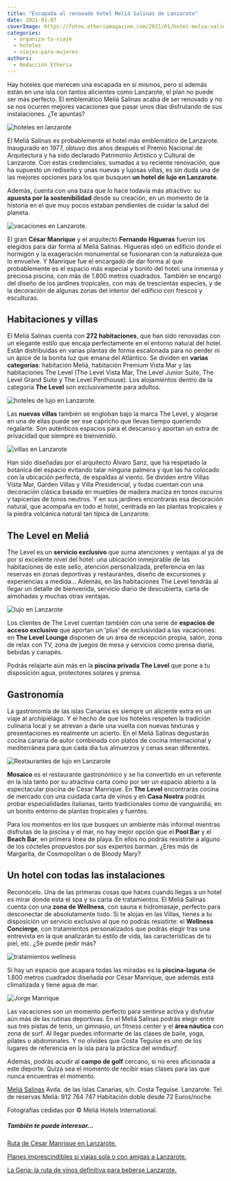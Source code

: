 ```yaml
---
title: "Escapada al renovado hotel Meliá Salinas de Lanzarote"
date: 2021-01-07
coverImage: https://fotos.etheriamagazine.com/2021/01/hotel-melia-salinas-piscina.jpg
categories: 
  - organiza-tu-viaje
  - hoteles
  - viajes-para-mujeres
authors: 
  - Redacción Etheria
---
```


Hay hoteles que merecen una escapada en sí mismos, pero si además están en una isla con tantos alicientes como Lanzarote, el plan no puede ser más perfecto. El emblemático Meliá Salinas acaba de ser renovado y no se nos ocurren mejores vacaciones que pasar unos días disfrutando de sus instalaciones. ¿Te apuntas?

![hoteles en lanzarote](https://fotos.etheriamagazine.com/2021/01/hotel-melia-salinas-playa.jpg "Hotel Meliá Salinas, en Lanzarote.")

El Meliá Salinas es probablemente el hotel más emblemático de Lanzarote. Inaugurado en 
1977, obtuvo dos años después el Premio Nacional de Arquitectura y ha sido declarado 
Patrimonio Artístico y Cultural de Lanzarote. Con estas credenciales, sumadas a su 
reciente renovación, que ha supuesto un rediseño y unas nuevas y lujosas villas, es sin 
duda una de las mejores opciones para los que busquen **un hotel de lujo en Lanzarote**. 

Además, cuenta con una baza que lo hace todavía más atractivo: su **apuesta por la 
sostenibilidad** desde su creación, en un momento de la historia en el que muy pocos 
estaban pendientes de cuidar la salud del planeta. 

![vacaciones en Lanzarote.](https://fotos.etheriamagazine.com/2021/01/hotel-melia-salinas-piscina.jpg "Piscina diseñada por Manrique en Lanzarote.")

El gran **César Manrique** y el arquitecto **Fernando Higueras** fueron los elegidos 
para dar forma al Meliá Salinas. Higueras ideó un edificio donde el hormigón y la 
exageración monumental se fusionaran con la naturaleza que lo envuelve. Y Manrique fue 
el encargado de dar forma al que probablemente es el espacio más especial y bonito del 
hotel: una inmensa y preciosa piscina, con más de 1.800 metros cuadrados. También se 
encargó del diseño de los jardines tropicales, con más de trescientas especies, y de la 
decoración de algunas zonas del interior del edificio con frescos y esculturas. 

## Habitaciones y villas

El Meliá Salinas cuenta con **272 habitaciones**, que han sido renovadas con un elegante 
estilo que encaja perfectamente en el entorno natural del hotel. Están distribuidas en 
varias plantas de forma escalonada para no perder ni un ápice de la bonita luz que emana 
del Atlántico. Se dividen en **varias categorías**: habitación Meliá, habitación Premium 
Vista Mar y las habitaciones The Level (The Level Vista Mar, The Level Junior Suite, The 
Level Grand Suite y The Level Penthouse). Los alojamientos dentro de la categoría **The 
Level** son exclusivamente para adultos. 

![hoteles de lujo en Lanzarote.](https://fotos.etheriamagazine.com/2021/01/hotel-melia-salinas-junior-Suite.jpg "Junior Suite del Meliá Salinas.")

Las **nuevas villas** también se engloban bajo la marca The Level, y alojarse en una de 
ellas puede ser ese capricho que llevas tiempo queriendo regalarte. Son auténticos 
espacios para el descanso y aportan un extra de privacidad que siempre es bienvenido. 

![villas en Lanzarote](https://fotos.etheriamagazine.com/2021/01/hotel-melia-salinas-villa-presidencial.jpg "Villa Presidencial en el Meliá Salinas.")

Han sido diseñadas por el arquitecto Álvaro Sanz, que ha respetado la botánica del 
espacio evitando talar ninguna palmera y que las ha colocado con la ubicación perfecta, 
de espaldas al viento. Se dividen entre Villas Vista Mar, Garden Villas y Villa 
Presidencial, y todas cuentan con una decoración clásica basada en muebles de madera 
maciza en tonos oscuros y tapicerías de tonos neutros. Y en sus jardines encontrarás esa 
decoración natural, que acompaña en todo el hotel, centrada en las plantas tropicales y 
la piedra volcánica natural tan típica de Lanzarote. 

## The Level en Meliá

The Level es un **servicio exclusivo** que suma atenciones y ventajas al ya de por sí 
excelente nivel del hotel: una ubicación inmejorable de las habitaciones de este sello, 
atención personalizada, preferencia en las reservas en zonas deportivas y restaurantes, 
diseño de excursiones y experiencias a medida… Además, en las habitaciones The Level 
tendrás al llegar un detalle de bienvenida, servicio diario de descubierta, carta de 
almohadas y muchas otras ventajas. 

![lujo en Lanzarote](https://fotos.etheriamagazine.com/2021/01/hotel-melia-salinas-hall.jpg "Relajantes sillas en el Meliá Salinas.")

Los clientes de The Level cuentan también con una serie de **espacios de acceso 
exclusivo** que aportan un 'plus' de exclusividad a las vacaciones: en **The Level 
Lounge** disponen de un área de recepción propia, salón, zona de relax con TV, zona de 
juegos de mesa y servicios como prensa diaria, bebidas y canapés. 

Podrás relajarte aún más en la **piscina privada The Level** que pone a tu disposición 
agua, protectores solares y prensa. 

## Gastronomía

La gastronomía de las islas Canarias es siempre un aliciente extra en un viaje al 
archipiélago. Y el hecho de que los hoteles respeten la tradición culinaria local y se 
atrevan a darle una vuelta con nuevas texturas y presentaciones es realmente un acierto. 
En el Meliá Salinas degustarás cocina canaria de autor combinada con platos de cocina 
internacional y mediterránea para que cada día tus almuerzos y cenas sean diferentes. 

![Restaurantes de lujo en Lanzarote](https://fotos.etheriamagazine.com/2021/01/hotel-Melia-Salinas-Mosaico-Bar.jpg "Restaurante Mosaico en el Meliá Salinas.")

**Mosaico** es el restaurante gastronómico y se ha convertido en un referente en la isla 
tanto por su atractiva carta como por ser un espacio abierto a la espectacular piscina 
de César Manrique. En **The Level** encontrarás cocina de mercado con una cuidada carta 
de vinos y en **Casa Nostra** podrás probar especialidades italianas, tanto 
tradicionales como de vanguardia, en un bonito entorno de plantas tropicales y fuentes. 

Para los momentos en los que busques un ambiente más informal mientras disfrutas de la 
piscina y el mar, no hay mejor opción que el **Pool Bar** y el **Beach Bar**, en primera 
línea de playa. En ellos no podrás resistirte a alguno de los cócteles propuestos por 
sus expertos barman. ¿Eres más de Margarita, de Cosmopolitan o de Bloody Mary? 

## Un hotel con todas las instalaciones

Reconócelo. Una de las primeras cosas que haces cuando llegas a un hotel es mirar donde 
esta el spa y su carta de tratamientos. El Meliá Salinas cuenta con una **zona de 
Wellness**, con sauna e hidromasaje, perfecto para desconectar de absolutamente todo. Si 
te alojas en las Villas, tienes a tu disposición un servicio exclusivo al que no podrás 
resistirte: el **Wellness Concierge**, con tratamientos personalizados que podrás elegir 
tras una entrevista en la que analizarán tu estilo de vida, las características de tu 
piel, etc. ¿Se puede pedir más? 

![tratamientos wellness](https://fotos.etheriamagazine.com/2021/01/hotel-melia-salinas-spa.jpg "Masaje en el hotel Meliá Salinas.")

Si hay un espacio que acapara todas las miradas es la **piscina-laguna** de 1.800 metros 
cuadrados diseñada por César Manrique, que además está climatizada y tiene agua de mar. 

![Jorge Manrique](https://fotos.etheriamagazine.com/2021/01/hotel-melia-salinas-vista-piscina.jpg "Piscina-laguna del hotel Meliá Salinas.")

Las vacaciones son un momento perfecto para sentirse activa y disfrutar aún más de las 
rutinas deportivas. En el Meliá Salinas podrás elegir entre sus tres pistas de tenis, un 
gimnasio, un fitness center y el **área náutica** con zona de surf. Al llegar puedes 
informarte de las clases de baile, yoga, pilates o abdominales. Y no olvides que Costa 
Teguise es uno de los lugares de referencia en la isla para la práctica del _windsurf_. 

Además, podrás acudir al **campo de golf** cercano, si no eres aficionada a este 
deporte. Quizá sea el momento de recibir esas clases para las que nunca encuentras el 
momento. 

[Meliá 
Salinas](https://www.melia.com/es/hoteles/espana/lanzarote/melia-salinas/index.htm) 
Avda. de las Islas Canarias, s/n. Costa Teguise. Lanzarote. Tel. de reservas Meliá: 912 
764 747 Habitación doble desde 72 Euros/noche. 

Fotografías cedidas por © Meliá Hotels International. 

##### También te puede interesar...

[Ruta de César Manrique en 
Lanzarote.](https://etheriamagazine.com/2019/09/10/cesar-manrique-ruta-en-lanzarote/) 

[Planes imprescindibles si viajas sola o con amigas a 
Lanzarote.](https://etheriamagazine.com/2020/06/11/viajar-sola-amigas-imprescindible-lanzarote/) 

[La Geria: la ruta de vinos definitiva para beberse 
Lanzarote.](https://etheriamagazine.com/2020/08/04/la-geria-la-ruta-de-vinos-definitiva-para-beberse-lanzarote/)
